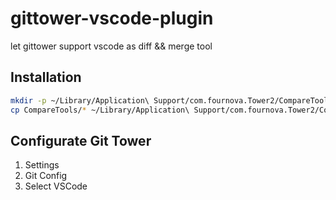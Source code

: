 # gittower-vscode-plugin

let gittower support vscode as diff && merge tool

## Installation
```bash
mkdir -p ~/Library/Application\ Support/com.fournova.Tower2/CompareTools/
cp CompareTools/* ~/Library/Application\ Support/com.fournova.Tower2/CompareTools/
```
## Configurate Git Tower
1. Settings
2. Git Config
3. Select VSCode